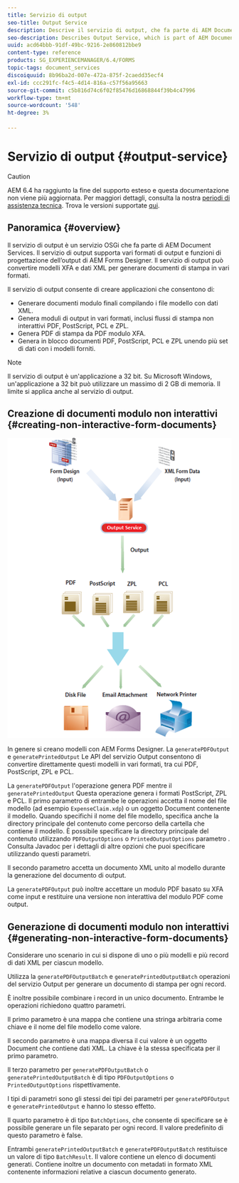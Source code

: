 ```yaml
---
title: Servizio di output
seo-title: Output Service
description: Descrive il servizio di output, che fa parte di AEM Document Services
seo-description: Describes Output Service, which is part of AEM Document Services
uuid: acd64bbb-91df-49bc-9216-2e860812bbe9
content-type: reference
products: SG_EXPERIENCEMANAGER/6.4/FORMS
topic-tags: document_services
discoiquuid: 8b96ba2d-007e-472a-875f-2caedd35ecf4
exl-id: ccc291fc-f4c5-4d14-816a-c57f56a95663
source-git-commit: c5b816d74c6f02f85476d16868844f39b4c47996
workflow-type: tm+mt
source-wordcount: '548'
ht-degree: 3%

---
```


# Servizio di output {#output-service}

>[!CAUTION]
>
>AEM 6.4 ha raggiunto la fine del supporto esteso e questa documentazione non viene più aggiornata. Per maggiori dettagli, consulta la nostra [periodi di assistenza tecnica](https://helpx.adobe.com/it/support/programs/eol-matrix.html). Trova le versioni supportate [qui](https://experienceleague.adobe.com/docs/).

## Panoramica {#overview}

Il servizio di output è un servizio OSGi che fa parte di AEM Document Services. Il servizio di output supporta vari formati di output e funzioni di progettazione dell’output di AEM Forms Designer. Il servizio di output può convertire modelli XFA e dati XML per generare documenti di stampa in vari formati.

Il servizio di output consente di creare applicazioni che consentono di:

* Generare documenti modulo finali compilando i file modello con dati XML.
* Genera moduli di output in vari formati, inclusi flussi di stampa non interattivi PDF, PostScript, PCL e ZPL.
* Genera PDF di stampa da PDF modulo XFA.
* Genera in blocco documenti PDF, PostScript, PCL e ZPL unendo più set di dati con i modelli forniti.

>[!NOTE]
>
>Il servizio di output è un&#39;applicazione a 32 bit. Su Microsoft Windows, un&#39;applicazione a 32 bit può utilizzare un massimo di 2 GB di memoria. Il limite si applica anche al servizio di output.

## Creazione di documenti modulo non interattivi {#creating-non-interactive-form-documents}

![usingoutput_modified](assets/usingoutput_modified.png)

In genere si creano modelli con AEM Forms Designer. La `generatePDFOutput` e `generatePrintedOutput` Le API del servizio Output consentono di convertire direttamente questi modelli in vari formati, tra cui PDF, PostScript, ZPL e PCL.

La `generatePDFOutput` l&#39;operazione genera PDF mentre il `generatePrintedOutput` Questa operazione genera i formati PostScript, ZPL e PCL. Il primo parametro di entrambe le operazioni accetta il nome del file modello (ad esempio `ExpenseClaim.xdp`) o un oggetto Document contenente il modello. Quando specifichi il nome del file modello, specifica anche la directory principale del contenuto come percorso della cartella che contiene il modello. È possibile specificare la directory principale del contenuto utilizzando `PDFOutputOptions` o `PrintedOutputOptions` parametro . Consulta Javadoc per i dettagli di altre opzioni che puoi specificare utilizzando questi parametri.

Il secondo parametro accetta un documento XML unito al modello durante la generazione del documento di output.

La `generatePDFOutput` può inoltre accettare un modulo PDF basato su XFA come input e restituire una versione non interattiva del modulo PDF come output.

## Generazione di documenti modulo non interattivi {#generating-non-interactive-form-documents}

Considerare uno scenario in cui si dispone di uno o più modelli e più record di dati XML per ciascun modello.

Utilizza la `generatePDFOutputBatch` e `generatePrintedOutputBatch` operazioni del servizio Output per generare un documento di stampa per ogni record.

È inoltre possibile combinare i record in un unico documento. Entrambe le operazioni richiedono quattro parametri.

Il primo parametro è una mappa che contiene una stringa arbitraria come chiave e il nome del file modello come valore.

Il secondo parametro è una mappa diversa il cui valore è un oggetto Document che contiene dati XML. La chiave è la stessa specificata per il primo parametro.

Il terzo parametro per `generatePDFOutputBatch` o `generatePrintedOutputBatch` è di tipo `PDFOutputOptions` o `PrintedOutputOptions` rispettivamente.

I tipi di parametri sono gli stessi dei tipi dei parametri per `generatePDFOutput` e `generatePrintedOutput` e hanno lo stesso effetto.

Il quarto parametro è di tipo `BatchOptions`, che consente di specificare se è possibile generare un file separato per ogni record. Il valore predefinito di questo parametro è false.

Entrambi `generatePrintedOutputBatch` e `generatePDFOutputBatch` restituisce un valore di tipo `BatchResult`. Il valore contiene un elenco di documenti generati. Contiene inoltre un documento con metadati in formato XML contenente informazioni relative a ciascun documento generato.
